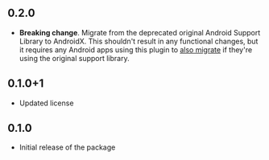 ## 0.2.0
* **Breaking change**. Migrate from the deprecated original Android Support Library to AndroidX. This shouldn't result in any functional changes, but it requires any Android apps using this plugin to [also migrate](https://developer.android.com/jetpack/androidx/migrate) if they're using the original support library.

## 0.1.0+1
* Updated license

## 0.1.0

* Initial release of the package
